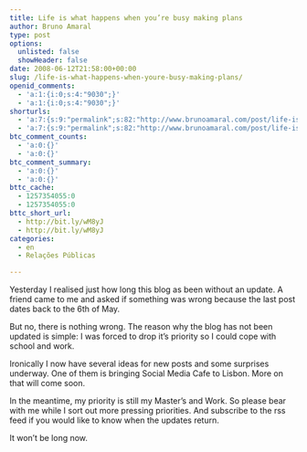 ```yaml
---
title: Life is what happens when you’re busy making plans
author: Bruno Amaral
type: post
options:
  unlisted: false
  showHeader: false
date: 2008-06-12T21:58:00+00:00
slug: /life-is-what-happens-when-youre-busy-making-plans/
openid_comments:
  - 'a:1:{i:0;s:4:"9030";}'
  - 'a:1:{i:0;s:4:"9030";}'
shorturls:
  - 'a:7:{s:9:"permalink";s:82:"http://www.brunoamaral.com/post/life-is-what-happens-when-youre-busy-making-plans/";s:7:"tinyurl";s:25:"http://tinyurl.com/d2azkv";s:4:"isgd";s:17:"http://is.gd/pLav";s:5:"bitly";s:18:"http://bit.ly/CCYz";s:5:"snipr";s:22:"http://snipr.com/ew6dm";s:5:"snurl";s:22:"http://snurl.com/ew6dm";s:7:"snipurl";s:24:"http://snipurl.com/ew6dm";}'
  - 'a:7:{s:9:"permalink";s:82:"http://www.brunoamaral.com/post/life-is-what-happens-when-youre-busy-making-plans/";s:7:"tinyurl";s:25:"http://tinyurl.com/d2azkv";s:4:"isgd";s:17:"http://is.gd/pLav";s:5:"bitly";s:18:"http://bit.ly/CCYz";s:5:"snipr";s:22:"http://snipr.com/ew6dm";s:5:"snurl";s:22:"http://snurl.com/ew6dm";s:7:"snipurl";s:24:"http://snipurl.com/ew6dm";}'
btc_comment_counts:
  - 'a:0:{}'
  - 'a:0:{}'
btc_comment_summary:
  - 'a:0:{}'
  - 'a:0:{}'
bttc_cache:
  - 1257354055:0
  - 1257354055:0
bttc_short_url:
  - http://bit.ly/wM8yJ
  - http://bit.ly/wM8yJ
categories:
  - en
  - Relações Públicas

---
```

Yesterday I realised just how long this blog as been without an update. A friend came to me and asked if something was wrong because the last post dates back to the 6th of May.

But no, there is nothing wrong. The reason why the blog has not been updated is simple: I was forced to drop it&#8217;s priority so I could cope with school and work.

Ironically I now have several ideas for new posts and some surprises underway. One of them is bringing Social Media Cafe to Lisbon. More on that will come soon.

In the meantime, my priority is still my Master&#8217;s and Work. So please bear with me while I sort out more pressing priorities. And subscribe to the rss feed if you would like to know when the updates return.

It won&#8217;t be long now.